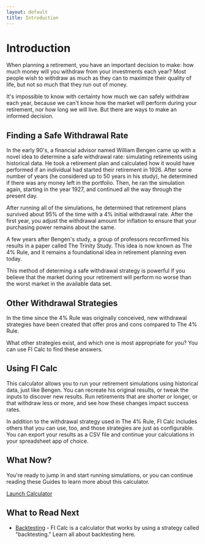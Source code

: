 ```yaml
---
layout: default
title: Introduction
---
```


# Introduction

When planning a retirement, you have an important decision to make: how much
money will you withdraw from your investments each year? Most people wish to
withdraw as much as they can to maximize their quality of life, but not so much
that they run out of money.

It's impossible to know with certainty how much we can safely withdraw each
year, because we can't know how the market will perform during your retirement,
nor how long we will live. But there are ways to make an informed decision.

## Finding a Safe Withdrawal Rate

In the early 90's, a financial advisor named William Bengen came up with a novel
idea to determine a safe withdrawal rate: simulating retirements using
historical data. He took a retirement plan and calculated how it would have
performed if an individual had started their retirement in 1926. After some
number of years (he considered up to 50 years in his study), he determined if
there was any money left in the portfolio. Then, he ran the simulation again,
starting in the year 1927, and continued all the way through the present day.

After running all of the simulations, he determined that retirement plans
survived about 95% of the time with a 4% initial withdrawal rate. After the
first year, you adjust the withdrawal amount for inflation to ensure that your
purchasing power remains about the same.

A few years after Bengen's study, a group of professors reconfirmed his results
in a paper called The Trinity Study. This idea is now known as The 4% Rule, and
it remains a foundational idea in retirement planning even today.

This method of determing a safe withdrawal strategy is powerful if you believe
that the market during your retirement will perform no worse than the worst
market in the available data set.

## Other Withdrawal Strategies

In the time since the 4% Rule was originally conceived, new withdrawal
strategies have been created that offer pros and cons compared to The 4% Rule.

What other strategies exist, and which one is most appropriate for you? You can
use FI Calc to find these answers.

## Using FI Calc

This calculator allows you to run your retirement simulations using historical
data, just like Bengen. You can recreate his original results, or tweak the
inputs to discover new results. Run retirements that are shorter or longer, or
that withdraw less or more, and see how these changes impact success rates.

In addition to the withdrawal strategy used in The 4% Rule, FI Calc includes
others that you can use, too, and those strategies are just as configurable. You
can export your results as a CSV file and continue your calculations in your
spreadsheet app of choice.

## What Now?

You're ready to jump in and start running simulations, or you can continue
reading these Guides to learn more about this calculator.

<div class="page_ctas">
  <a href="https://calculator.ficalc.app" class="button page_ctaBtn">
    Launch Calculator
  </a>
</div>

## What to Read Next

<!-- - [Getting Started](/introduction/getting-started/) - How to get started with
  using FI Calc.
 -->

- [Backtesting](/introduction/backtesting/) - FI Calc is a calculator that works
  by using a strategy called "backtesting." Learn all about backtesting here.

<script async src="https://pagead2.googlesyndication.com/pagead/js/adsbygoogle.js"></script>
<!-- Bottom of Introduction -->

<ins class="adsbygoogle"
     style="display:block"
     data-ad-client="ca-pub-2963704961857988"
     data-ad-slot="6231102987"
     data-ad-format="auto"
     data-full-width-responsive="true"></ins>

<script>
     (adsbygoogle = window.adsbygoogle || []).push({});
</script>
